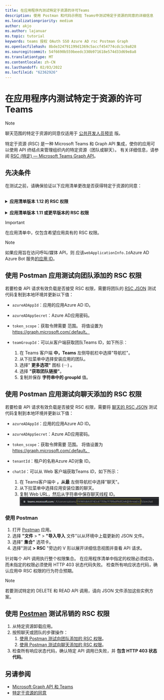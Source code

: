 ```yaml
---
title: 在应用程序内测试特定于资源的许可Teams
description: 使用 Postman 和代码示例在 Teams中测试特定于资源的同意的详细信息
ms.localizationpriority: medium
author: akjo
ms.author: lajanuar
ms.topic: tutorial
keywords: teams 授权 OAuth SSO Azure AD rsc Postman Graph
ms.openlocfilehash: 8bde324791199d1369c5accf454774cdc1c9a828
ms.sourcegitcommit: 54f6690b559beedc330b971618e574d33d69e8a8
ms.translationtype: MT
ms.contentlocale: zh-CN
ms.lasthandoff: 02/03/2022
ms.locfileid: "62362926"
---
```

# <a name="test-resource-specific-consent-permissions-in-teams"></a>在应用程序内测试特定于资源的许可Teams

> [!NOTE]
> 聊天范围的特定于资源的同意仅适用于 [公共开发人员预览](../../resources/dev-preview/developer-preview-intro.md) 版。

特定于资源 (RSC) 是一种 Microsoft Teams 和 Graph API 集成，使你的应用可以使用 API 终结点来管理组织内的特定资源（团队或聊天）。 有关详细信息，请参阅 [RSC (特定) — Microsoft Teams Graph API](resource-specific-consent.md)。

## <a name="prerequisites"></a>先决条件

在测试之前，请确保验证以下应用清单更改是否获得特定于资源的同意：

<br>

<details>

<summary><b>应用清单版本 1.12 的 RSC 权限</b></summary>

将 [webApplicationInfo](../../resources/schema/manifest-schema.md#webapplicationinfo) 密钥添加到具有以下值的应用清单：

|名称| 类型 | 说明|
|---|---|---|
|`id` |String |你的Azure AD ID。 有关详细信息，请参阅在[应用门户中Azure AD应用](resource-specific-consent.md#register-your-app-with-microsoft-identity-platform-using-the-azure-ad-portal)。|
|`resource`|String| 此字段在 RSC 中没有任何操作，但必须添加该字段，并且必须具有值以避免错误响应;任何字符串将执行。|

指定应用程序所需的权限。

|名称| 类型 | 说明|
|---|---|---|
|`authorization`|Object|应用程序正常运行所需的权限列表。 有关详细信息，请参阅 [授权](../../resources/schema/manifest-schema.md#authorization)。|

团队中的 RSC 示例

```json
"webApplicationInfo": {
    "id": "XXxxXXXXX-XxXX-xXXX-XXxx-XXXXXXXxxxXX",
    "resource": "https://RscBasedStoreApp"
    },
"authorization": {
    "permissions": {
        "resourceSpecific": [
            {
                "name": "TeamSettings.Read.Group",
                "type": "Application"
            },
            {
                "name": "TeamSettings.ReadWrite.Group",
                "type": "Application"
            },
            {
                "name": "ChannelSettings.Read.Group",
                "type": "Application"
            },
            {
                "name": "ChannelSettings.ReadWrite.Group",
                "type": "Application"
            },
            {
                "name": "Channel.Create.Group",
                "type": "Application"
            },
            {
                "name": "Channel.Delete.Group",
                "type": "Application"
            },
            {
                "name": "ChannelMessage.Read.Group",
                "type": "Application"
            },
            {
                "name": "TeamsAppInstallation.Read.Group",
                "type": "Application"
            },
            {
                "name": "TeamsTab.Read.Group",
                "type": "Application"
            },
            {
                "name": "TeamsTab.Create.Group",
                "type": "Application"
            },
            {
                "name": "TeamsTab.ReadWrite.Group",
                "type": "Application"
            },
            {
                "name": "TeamsTab.Delete.Group",
                "type": "Application"
            },
            {
                "name": "TeamMember.Read.Group",
                "type": "Application"
            },
            {
                "name": "TeamsActivity.Send.Group",
                "type": "Application"
            }
        ]    
    }
}
```

聊天中的 RSC 示例

```json
"webApplicationInfo": {
    "id": "XXxxXXXXX-XxXX-xXXX-XXxx-XXXXXXXxxxXX",
    "resource": "https://RscBasedStoreApp"
    },
"authorization": {
    "permissions": {
        "resourceSpecific": [
            {
                "name": "ChatSettings.Read.Chat",
                "type": "Application"
            },
            {
                "name": "ChatSettings.ReadWrite.Chat",
                "type": "Application"
            },
            {
                "name": "ChatMessage.Read.Chat",
                "type": "Application"
            },
            {
                "name": "ChatMember.Read.Chat",
                "type": "Application"
            },
            {
                "name": "Chat.Manage.Chat",
                "type": "Application"
            },
            {
                "name": "TeamsTab.Read.Chat",
                "type": "Application"
            },
            {
                "name": "TeamsTab.Create.Chat",
                "type": "Application"
            },
            {
                "name": "TeamsTab.Delete.Chat",
                "type": "Application"
            },
            {
                "name": "TeamsTab.ReadWrite.Chat",
                "type": "Application"
            },
            {
                "name": "TeamsAppInstallation.Read.Chat",
                "type": "Application"
            },
            {
                "name": "OnlineMeeting.ReadBasic.Chat",
                "type": "Application"
            },
            {
                "name": "Calls.AccessMedia.Chat",
                "type": "Application"
            },
            {
                "name": "Calls.JoinGroupCalls.Chat",
                "type": "Application"
            },
            {
                "name": "TeamsActivity.Send.Chat",
                "type": "Application"
            }
        ]    
    }
}
```
    
> [!NOTE]
> 如果应用旨在支持在团队和聊天范围内安装，可以在 下的同一清单中指定团队和聊天权限 `authorization`。

</details>

<br>

<details>

<summary><b>应用清单版本 1.11 或更早版本的 RSC 权限</b></summary>

将 [webApplicationInfo](../../resources/schema/manifest-schema.md#webapplicationinfo) 密钥添加到具有以下值的应用清单：

|名称| 类型 | 说明|
|---|---|---|
|`id` |String |你的Azure AD ID。 有关详细信息，请参阅在[应用门户中Azure AD应用](resource-specific-consent.md#register-your-app-with-microsoft-identity-platform-using-the-azure-ad-portal)。|
|`resource`|String| 此字段在 RSC 中没有任何操作，但必须添加该字段，并且必须具有值以避免错误响应;任何字符串将执行。|
|`applicationPermissions`|字符串数组|应用的 RSC 权限。 有关详细信息，请参阅特定于 [资源的权限](resource-specific-consent.md#resource-specific-permissions)。|

团队中的 RSC 示例

```json
"webApplicationInfo": {
    "id": "XXxxXXXXX-XxXX-xXXX-XXxx-XXXXXXXxxxXX",
    "resource": "https://RscBasedStoreApp",
    "applicationPermissions": [
        "TeamSettings.Read.Group",
        "TeamSettings.ReadWrite.Group",
        "ChannelSettings.Read.Group",
        "ChannelSettings.ReadWrite.Group",
        "Channel.Create.Group",
        "Channel.Delete.Group",
        "ChannelMessage.Read.Group",
        "TeamsAppInstallation.Read.Group",
        "TeamsTab.Read.Group",
        "TeamsTab.Create.Group",
        "TeamsTab.ReadWrite.Group",
        "TeamsTab.Delete.Group",
        "TeamMember.Read.Group",
        "TeamsActivity.Send.Group"
    ]
  }
```

聊天中的 RSC 示例

```json
"webApplicationInfo": {
    "id": "XXxxXXXXX-XxXX-xXXX-XXxx-XXXXXXXxxxXX",
    "resource": "https://RscBasedStoreApp",
    "applicationPermissions": [
        "ChatSettings.Read.Chat",
        "ChatSettings.ReadWrite.Chat",
        "ChatMessage.Read.Chat",
        "ChatMember.Read.Chat",
        "Chat.Manage.Chat",
        "TeamsTab.Read.Chat",
        "TeamsTab.Create.Chat",
        "TeamsTab.Delete.Chat",
        "TeamsTab.ReadWrite.Chat",
        "TeamsAppInstallation.Read.Chat",
        "OnlineMeeting.ReadBasic.Chat",
        "Calls.AccessMedia.Chat",
        "Calls.JoinGroupCalls.Chat",
        "TeamsActivity.Send.Chat"
    ]
  }
```

<br>

> [!NOTE]
> 如果应用旨在支持在团队和聊天范围内安装，可以在 下的同一清单中指定团队和聊天权限 `applicationPermissions`。
    
</details>

> [!IMPORTANT]
> 在应用清单中，仅包含希望应用具有的 RSC 权限。

> [!NOTE]
> 如果应用旨在访问呼叫/媒体 API，则 应该`webApplicationInfo.Id`Azure AD Azure Bot 服务[的应用 ID](/graph/cloud-communications-get-started#register-a-bot)。

## <a name="test-added-rsc-permissions-to-a-team-using-the-postman-app"></a>使用 Postman 应用测试向团队添加的 RSC 权限

若要检查 API 请求有效负载是否接受 RSC 权限，需要将团队的 [RSC JSON](test-team-rsc-json-file.md) 测试代码复制到本地环境并更新以下值：

* `azureADAppId`：应用的应用Azure AD ID。
* `azureADAppSecret`：Azure AD应用密码。
* `token_scope`：获取令牌需要 范围。 将值设置为 https://graph.microsoft.com/.default。
* `teamGroupId`：可以从客户端获取团队Teams ID，如下所示：

    1. 在 Teams 客户端 **中，Teams** 左侧导航栏中选择"导航栏"。
    2. 从下拉菜单中选择安装应用的团队。
    3. 选择" **更多选项"** 图标 (&#8943;) 。
    4. 选择 **"获取团队链接"**。 
    5. 复制并保存 **字符串中的 groupId** 值。

## <a name="test-added-rsc-permissions-to-a-chat-using-the-postman-app"></a>使用 Postman 应用测试向聊天添加的 RSC 权限

若要检查 API 请求有效负载是否接受 RSC 权限，需要将 [聊天的 RSC JSON](test-chat-rsc-json-file.md) 测试代码复制到本地环境并更新以下值：

* `azureADAppId`：应用的应用Azure AD ID。
* `azureADAppSecret`：Azure AD应用密码。
* `token_scope`：获取令牌需要 范围。 将值设置为 https://graph.microsoft.com/.default。
* `tenantId`：租户的名称Azure AD对象 ID。
* `chatId`：可以从 Web 客户端获取Teams *ID*，如下所示：

    1. 在 Teams客户端中 **，从最** 左侧导航栏中选择"聊天"。
    2. 从下拉菜单中选择应用安装位置的聊天。
    3. 复制 Web URL，然后从字符串中保存聊天线程 ID。
![来自 Web URL 的聊天线程 ID。](../../assets/images/chat-thread-id.png)

### <a name="use-postman"></a>使用 Postman

1. 打开 [Postman](https://www.postman.com) 应用。
2. 选择 **"文件** > **"** > **"导入导入** 文件"以从环境中上载更新的 JSON 文件。  
3. 选择" **集合"** 选项卡。 
4. 选择"测试 **>** **RSC** "旁边的 V 形以展开详细信息视图并查看 API 请求。

针对每个 API 调用执行整个权限集合。 在应用程序清单中指定的权限必须成功，而未指定的权限必须使用 HTTP 403 状态代码失败。 检查所有响应状态代码，确认应用中 RSC 权限的行为符合预期。

> [!NOTE]
> 若要测试特定的 DELETE 和 READ API 调用，请向 JSON 文件添加这些实例方案。

## <a name="test-revoked-rsc-permissions-using-postman"></a>使用 [Postman](https://www.postman.com/) 测试吊销的 RSC 权限

1. 从特定资源卸载应用。
2. 按照聊天或团队的步骤操作： 
    1. [使用 Postman 测试向团队添加的 RSC 权限](#test-added-rsc-permissions-to-a-team-using-the-postman-app)。
    2. [使用 Postman 测试向聊天添加的 RSC 权限](#test-added-rsc-permissions-to-a-chat-using-the-postman-app)。
3. 检查所有响应状态代码，确认特定 API 调用已失败，并 **包含 HTTP 403 状态代码**。

## <a name="see-also"></a>另请参阅

* [Microsoft Graph API 和 Teams](/graph/api/resources/teams-api-overview?view=graph-rest-1.0&preserve-view=true)
* [特定于资源的同意](~/graph-api/rsc/resource-specific-consent.md)
